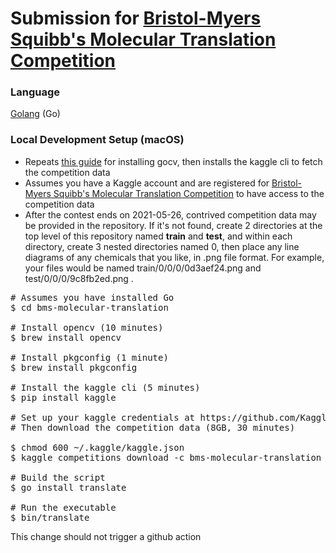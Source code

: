 Submission for [Bristol-Myers Squibb's Molecular Translation Competition](https://www.kaggle.com/c/bms-molecular-translation/)
============
### Language
[Golang](https://golang.org/) (Go)
### Local Development Setup (macOS)
+ Repeats [this guide](https://gocv.io/getting-started/macos/) for installing gocv, then installs the kaggle cli to fetch the competition data
+ Assumes you have a Kaggle account and are registered for [Bristol-Myers Squibb's Molecular Translation Competition](https://www.kaggle.com/c/bms-molecular-translation/) to have access to the competition data
+ After the contest ends on 2021-05-26, contrived competition data may be provided in the repository. If it's not found, create 2 directories at the top level of this repository named **train** and **test**, and within each directory, create 3 nested directories named 0, then place any line diagrams of any chemicals that you like, in .png file format. For example, your files would be named train/0/0/0/0d3aef24.png and test/0/0/0/9c8fb2ed.png . 
<pre>
# Assumes you have installed Go
$ cd bms-molecular-translation

# Install opencv (10 minutes)
$ brew install opencv

# Install pkgconfig (1 minute)
$ brew install pkgconfig

# Install the kaggle cli (5 minutes)
$ pip install kaggle

# Set up your kaggle credentials at https://github.com/Kaggle/kaggle-api#api-credentials
# Then download the competition data (8GB, 30 minutes)

$ chmod 600 ~/.kaggle/kaggle.json
$ kaggle competitions download -c bms-molecular-translation

# Build the script
$ go install translate

# Run the executable
$ bin/translate
</pre>

This change should not trigger a github action
